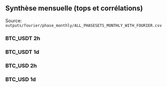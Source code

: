 ## Synthèse mensuelle (tops et corrélations)
Source: `outputs/fourier/phase_monthly/ALL_PHASESETS_MONTHLY_WITH_FOURIER.csv`

### BTC_USDT 2h
### BTC_USDT 1d
### BTC_USD 2h
### BTC_USD 1d